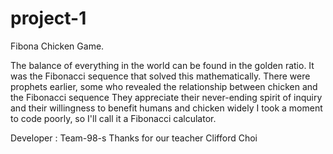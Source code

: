 # project-1

Fibona Chicken Game.

The balance of everything in the world can be found in the golden ratio.
It was the Fibonacci sequence that solved this mathematically.
There were prophets earlier, some who revealed the relationship between chicken and the Fibonacci sequence
They appreciate their never-ending spirit of inquiry and their willingness to benefit humans and chicken widely
I took a moment to code poorly, so I'll call it a Fibonacci calculator.

Developer : Team-98-s
Thanks for our teacher Clifford Choi
